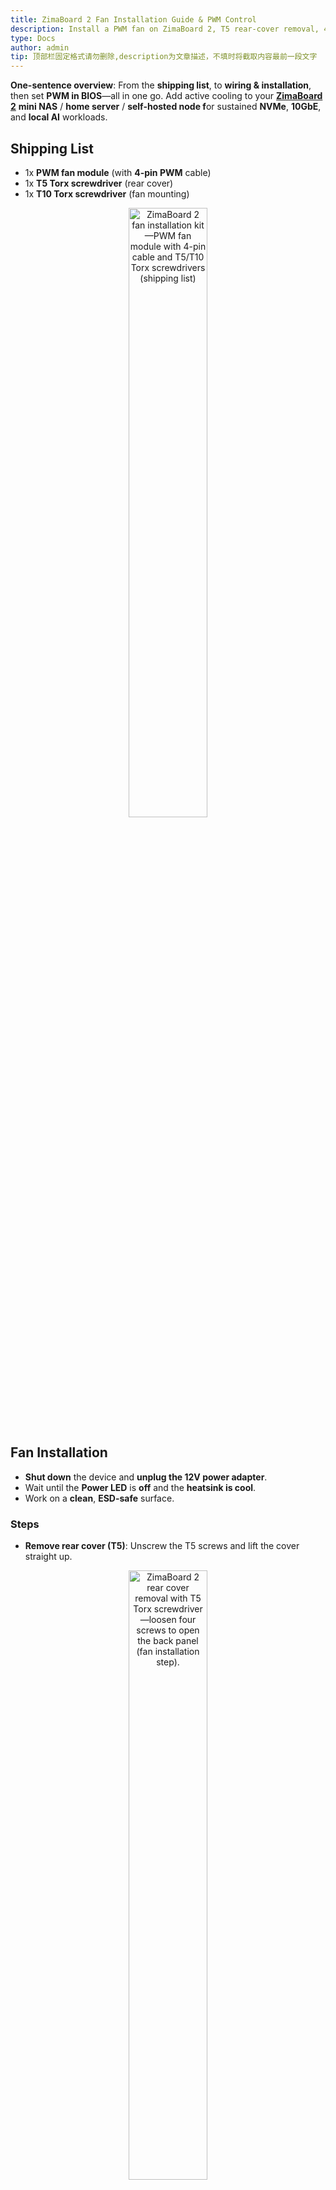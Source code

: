 ```yaml
---
title: ZimaBoard 2 Fan Installation Guide & PWM Control
description: Install a PWM fan on ZimaBoard 2, T5 rear-cover removal, 4-pin fan cable, cable routing, fan mounting with T10, and BIOS fan control for mini NAS, home server, self-hosted, NVMe, 10GbE, and local AI workloads.
type: Docs
author: admin
tip: 顶部栏固定格式请勿删除,description为文章描述，不填时将截取内容最前一段文字
---
```

**One-sentence overview**: From the **shipping list**, to **wiring & installation**, then set **PWM in BIOS**—all in one go.
 Add active cooling to your **[ZimaBoard 2](https://www.zimaspace.com/docs/zimaboard/Power-on-Zimaboard2)** **mini NAS** / **home server** / **self-hosted node f**or sustained **NVMe**, **10GbE**, and **local AI** workloads.

 ## Shipping List
- 1x **PWM fan module** (with **4-pin PWM** cable) 
- 1x **T5 Torx screwdriver** (rear cover)
- 1x **T10 Torx screwdriver** (fan mounting)

<p align="center">
  <img src="https://manage.icewhale.io/api/static/docs/1757316597042_zimaboard-2-fan-installation-shipping-list-pwm-fan-module-t5-t10-torx.jpg"
     alt="ZimaBoard 2 fan installation kit—PWM fan module with 4-pin cable and T5/T10 Torx screwdrivers (shipping list)"
     width="50%" />
  <br/><em></em>
</p>

## Fan Installation
- **Shut down** the device and **unplug the 12V power adapter**.
- Wait until the **Power LED** is **off** and the **heatsink is cool**.
- Work on a **clean**, **ESD-safe** surface.
  
### Steps
- **Remove rear cover (T5)**: Unscrew the T5 screws and lift the cover straight up.

<p align="center">
  <img src="https://manage.icewhale.io/api/static/docs/1757316683902_zimaboard-2-remove-rear-cover-t5-torx-fan-installation-step.jpg"
     alt="ZimaBoard 2 rear cover removal with T5 Torx screwdriver—loosen four screws to open the back panel (fan installation step)."
     width="50%" />
  <br/><em></em>
</p>

- **Plug 4-pin PWM fan cable**: Locate the **CPU_FAN** header; align the keyed connector and insert.
<p align="center">
  <img src="https://manage.icewhale.io/api/static/docs/1757317159059_zimaboard-2-cpu-fan-header-4pin-pwm-connector-wiring.jpg"
     alt="ZimaBoard 2 CPU_FAN 4-pin header wiring—align the keyed 4-pin PWM connector and plug in (fan installation step), CLR_CMOS nearby."
     width="50%" />
  <br/><em></em>
</p>

- **Route cable & refit cover**: Lead the cable through the **side notch**; reinstall the rear cover and tighten the T5 screws evenly.
<p align="center">
  <img src="https://manage.icewhale.io/api/static/docs/1757319056602_zimaboard-2-side-notch-cable-routing-fan-installation-step.jpg"
     alt="ZimaBoard 2 side notch cable routing—PWM fan cable exiting through the chassis notch to prevent pinching; refit rear cover and tighten screws (fan installation)."
     width="50%" />
  <br/><em></em>
</p>

- **Mount the fan (T10)**: With the airflow **into the fins** (per diagram), fasten the fan to the heatsink using the **T10 screws**; secure firmly without over-torque.
<p align="center">
  <img src="https://manage.icewhale.io/api/static/docs/1757318959466_zimaboard-2-mount-fan-t10-torx-heatsink-bracket-installation.jpg"
     alt="ZimaBoard 2 fan mounting with T10 Torx—secure the fan bracket to the heatsink, airflow toward the fins; cable routed through the side notch (installation step)."
     width="50%" />
  <br/><em></em>
</p>

- **Congratulations! — Installation complete.**
<p align="center">
  <img src="https://manage.icewhale.io/api/static/docs/1757319075447_zimaboard-2-fan-installation-complete-heatsink-mounted-cable-routing.jpg"
     alt="ZimaBoard 2 fan installation complete—fan bracket secured to the aluminum heatsink, airflow toward the fins, cable routed through the side notch (final result)."
     width="50%" />
  <br/><em></em>
</p>

## Set PWM in BIOS (if needed)
- Power on and press **Delete** to enter **BIOS Setup**.
- Open **Hardware Monitor**.
<p align="center">
  <img src="https://manage.icewhale.io/api/static/docs/1757319311018_zimaboard-2-bios-hardware-monitor-fan-control-menu.png"
     alt="ZimaBoard 2 BIOS—Advanced > Hardware Monitor screen for fan control and PWM settings (AMI Aptio)."
     width="100%" />
  <br/><em></em>
</p>

- Choose your preferred **fan control mode** (e.g., **PWM** with a curve, or a fixed duty).
<p align="center">
  <img src="https://manage.icewhale.io/api/static/docs/1757319415157_zimaboard-2-bios-fan-control-mode-pwm-settings-automatic-fixed.png"
     alt="ZimaBoard 2 BIOS—CPU Fan Control mode with PWM settings: Start Temperature, Full-Speed Temperature, Fan Start PWM, and PWM Slope (AMI Aptio)."
     width="100%" />
  <br/><em></em>
</p>

- **Save & Exit (F10)**, then confirm the fan spins after reboot.
<p align="center">
  <img src="https://manage.icewhale.io/api/static/docs/1757319507155_zimaboard-2-bios-save-and-exit-f10-save-changes-fan-pwm-settings.png"
     alt="ZimaBoard 2 BIOS—Save & Exit (F10) screen; choose “Save Changes and Exit” to apply fan/PWM settings (AMI Aptio)."
     width="100%" />
  <br/><em></em>
</p>

## BIOS Fan Control Options (Explanation)
1. **PWM Auto Mode**
  - **Fan Start Temperature:** Fan control engages automatically once **CPU temp ≥ start point** (range: 0–100 °C).
  - **Fan Full-Speed Temperature**: When **CPU temp ≥ this point**, the fan jumps to **100%** (range: 0–100 °C; must be **greater** than Start Temperature).
  - **Fan Start PWM**: Initial (minimum) fan speed after ZimaBoard 2 powers on (range: 0–255; 255 = 100%).
`Example: To set “Fan off when temperature is below Fan Start Temperature”, set to 0.`
  - **PWM SLOPE SEETING**: **Duty increment** for each **+1 °C** rise (select from predefined step options).
<p align="center">
  <img src="https://manage.icewhale.io/api/static/docs/1757319591823_zimaboard-2-bios-pwm-auto-mode-fan-control-start-temp-full-speed-pwm-slope.png"
     alt="ZimaBoard 2 BIOS—CPU Fan Control in PWM Auto Mode: start temperature limit, full-speed temperature limit, fan start PWM, and PWM slope setting (AMI Aptio)."
     width="100%" />
  <br/><em></em>
</p>

2. **Fixed Duty Mode**
  - **Fixed Fan Duty**: Run the fan at a **constant speed** (range: **0–255**; 255 = 100%).
`**Note**: The PWM value (0–255) represents the duty cycle / effective drive level rather than a direct RPM percentage. Fan speed is not linear with PWM`
<p align="center">
  <img src="https://manage.icewhale.io/api/static/docs/1757319699717_zimaboard-2-bios-fixed-duty-mode-manual-pwm-setting-0-255.png"
     alt="ZimaBoard 2 BIOS—CPU Fan Control in Fixed Duty (Manual) Mode: set Manual PWM value (0–255, 255=100%) (AMI Aptio)."
     width="100%" />
  <br/><em></em>
</p>

## Troubleshooting
- **Fan won’t spin**:
  - Reseat the **4-pin connector**; ensure the header/mode is enabled.
  - Verify the fan’s **minimum PWM start threshold** (don’t set duty too low).
- **Noise / vibration**: Re-align the fan and tighten the screws.
- **Won’t power on after install**: Remove the **fan PWM lead** and try again. If the **CMOS reset** button was pressed accidentally, the **first boot may take ~2 minutes** for POST/self-test.
